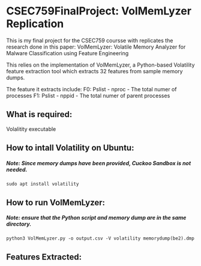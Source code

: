 # CSEC759FinalProject: VolMemLyzer Replication

This is my final project for the CSEC759 coursse with replicates the research done in this paper: VolMemLyzer: Volatile Memory Analyzer for Malware Classification using Feature Engineering

This relies on the implementation of VolMemLyzer, a Python-based Volatility feature extraction tool which extracts 32 features from sample memory dumps.

The feature it extracts include:
F0: Pslist - nproc - The total numer of processes
F1: Pslist - nppid - The total numer of parent processes

## What is required:

Volalitity executable 

## How to intall Volatility on Ubuntu:
##### Note: Since memory dumps have been provided, Cuckoo Sandbox is not needed. 
`sudo apt install volatility` 

## How to run VolMemLyzer:
##### Note: ensure that the Python script and memory dump are in the same directory.

`python3 VolMemLyzer.py -o output.csv -V volatility memorydump(be2).dmp`

## Features Extracted: 


